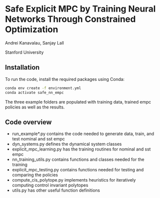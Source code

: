 # Safe Explicit MPC by Training Neural Networks Through Constrained Optimization

Andrei Kanavalau, Sanjay Lall

Stanford University

## Installation

To run the code, install the required packages using Conda:

```bash
conda env create -f environment.yml
conda activate safe_nn_empc
```

The three example folders are populated with training data, trained empc policies as well as the results.

## Code overview
* run_example*.py contains the code needed to generate data, train, and test nominal and sst empc
* dyn_systems.py defines the dynamical system classes
* explicit_mpc_learning.py has the training routines for nominal and sst empc
* nn_training_utils.py contains functions and classes needed for the training
* explicit_mpc_testing.py contains functions needed for testing and comparing the policies
* compute_cis_polytope.py implements heuristics for iteratively computing control invariant polytopes
* utils.py has other useful function definitions